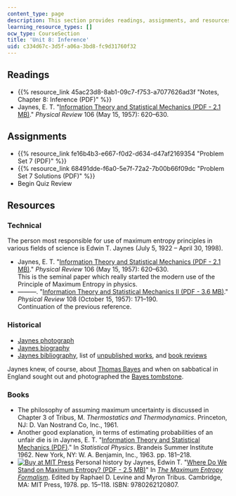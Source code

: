 ```yaml
---
content_type: page
description: This section provides readings, assignments, and resources on inference.
learning_resource_types: []
ocw_type: CourseSection
title: 'Unit 8: Inference'
uid: c334d67c-3d5f-a06a-3bd8-fc9d31760f32
---
```


Readings
--------

*   {{% resource_link 45ac23d8-8ab1-09c7-f753-a7077626ad3f "Notes, Chapter 8: Inference (PDF)" %}}
*   Jaynes, E. T. "[Information Theory and Statistical Mechanics (PDF - 2.1 MB)](https://bayes.wustl.edu/etj/articles/theory.1.pdf)." _Physical Review_ 106 (May 15, 1957): 620–630.

Assignments
-----------

*   {{% resource_link fe16b4b3-e667-f0d2-d634-d47af2169354 "Problem Set 7 (PDF)" %}}
*   {{% resource_link 68491dde-f6a0-5e7f-72a2-7b00b66f09dc "Problem Set 7 Solutions (PDF)" %}}
*   Begin Quiz Review

Resources
---------

### Technical

The person most responsible for use of maximum entropy principles in various fields of science is Edwin T. Jaynes (July 5, 1922 – April 30, 1998).

*   Jaynes, E. T. "[Information Theory and Statistical Mechanics (PDF - 2.1 MB)](http://bayes.wustl.edu/etj/articles/theory.1.pdf)." _Physical Review_ 106 (May 15, 1957): 620–630.  
    This is the seminal paper which really started the modern use of the Principle of Maximum Entropy in physics.
*   ———. "[Information Theory and Statistical Mechanics II (PDF - 3.6 MB)](http://bayes.wustl.edu/etj/articles/theory.2.pdf)." _Physical Review_ 108 (October 15, 1957): 171–190.  
    Continuation of the previous reference.

### Historical

*   [Jaynes photograph](http://bayes.wustl.edu/etj/phys.photo.html)
*   [Jaynes biography](http://bayes.wustl.edu/etj/etj.html)
*   [Jaynes bibliography](http://bayes.wustl.edu/etj/node1.html), list of [unpublished works](http://bayes.wustl.edu/etj/node2.html), and [book reviews](http://bayes.wustl.edu/etj/node3.html)

Jaynes knew, of course, about [Thomas Bayes](http://www-groups.dcs.st-andrews.ac.uk/%7Ehistory/Biographies/Bayes.html) and when on sabbatical in England sought out and photographed the [Bayes tombstone](http://bayes.wustl.edu/etj/bayes.html).

### Books

*   The philosophy of assuming maximum uncertainty is discussed in Chapter 3 of Tribus, M. _Thermostatics and Thermodynamics_. Princeton, NJ: D. Van Nostrand Co, Inc., 1961.
*   Another good explanation, in terms of estimating probabilities of an unfair die is in Jaynes, E. T. "[Information Theory and Statistical Mechanics (PDF)](http://bayes.wustl.edu/etj/articles/brandeis.pdf)." In _Statistical Physics_. Brandeis Summer Institute 1962. New York, NY: W. A. Benjamin, Inc., 1963. pp. 181–218.
*   [![Buy at MIT Press](/images/mp_logo.gif)](https://mitpress.mit.edu/9780262120807) Personal history by Jaynes, Edwin T. "[Where Do We Stand on Maximum Entropy? (PDF - 2.5 MB)](http://bayes.wustl.edu/etj/articles/stand.on.entropy.pdf)" In [_The Maximum Entropy Formalism_](https://mitpress.mit.edu/9780262120807). Edited by Raphael D. Levine and Myron Tribus. Cambridge, MA: MIT Press, 1978. pp. 15–118. ISBN: 9780262120807.
